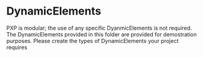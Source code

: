 # DynamicElements

PXP is modular; the use of any specific DyanmicElements is not required.
The DynamicElements provided in this folder are provided for demostration purposes.
Please create the types of DynamicElements your project requires